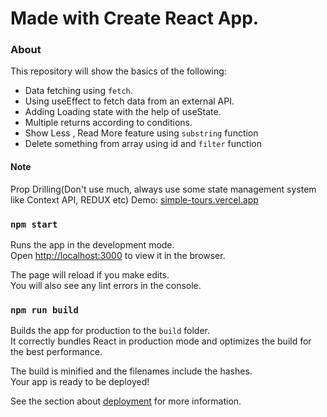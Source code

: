 # Made with Create React App.

### About

This repository will show the basics of the following:

- Data fetching using `fetch`.
- Using useEffect to fetch data from an external API.
- Adding Loading state with the help of useState.
- Multiple returns according to conditions.
- Show Less , Read More feature using `substring` function
- Delete something from array using id and `filter` function

#### Note

Prop Drilling(Don't use much, always use some state management system like Context API, REDUX etc)
Demo: [simple-tours.vercel.app](https://https://simple-tours.vercel.app/)

### `npm start`

Runs the app in the development mode.\
Open [http://localhost:3000](http://localhost:3000) to view it in the browser.

The page will reload if you make edits.\
You will also see any lint errors in the console.

### `npm run build`

Builds the app for production to the `build` folder.\
It correctly bundles React in production mode and optimizes the build for the best performance.

The build is minified and the filenames include the hashes.\
Your app is ready to be deployed!

See the section about [deployment](https://facebook.github.io/create-react-app/docs/deployment) for more information.
